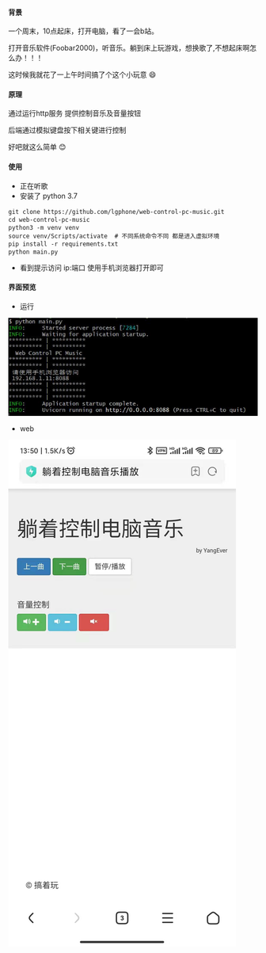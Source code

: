 #### 背景

一个周末，10点起床，打开电脑，看了一会b站。

打开音乐软件(Foobar2000)，听音乐。躺到床上玩游戏，想换歌了,不想起床啊怎么办！！！

这时候我就花了一上午时间搞了个这个小玩意 :smile:

#### 原理
通过运行http服务 提供控制音乐及音量按钮

后端通过模拟键盘按下相关键进行控制

好吧就这么简单  :blush:

#### 使用
* 正在听歌
* 安装了 python 3.7
```shell script
git clone https://github.com/lgphone/web-control-pc-music.git
cd web-control-pc-music
python3 -m venv venv
source venv/Scripts/activate  # 不同系统命令不同 都是进入虚拟环境
pip install -r requirements.txt
python main.py
```

* 看到提示访问 ip:端口 使用手机浏览器打开即可

#### 界面预览
* 运行

![](https://github.com/lgphone/web-control-pc-music/blob/main/doc/pics/run.jpg)
* web

![](https://github.com/lgphone/web-control-pc-music/blob/main/doc/pics/web.jpg)
